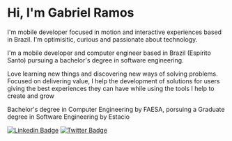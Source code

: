 <!--
**whosramos/whosramos** is a ✨ _special_ ✨ repository because its `README.md` (this file) appears on your GitHub profile.

Here are some ideas to get you started:

- 🔭 I’m currently working on ...
- 🌱 I’m currently learning ...
- 👯 I’m looking to collaborate on ...
- 🤔 I’m looking for help with ...
- 💬 Ask me about ...
- 📫 How to reach me: ...
- 😄 Pronouns: ...
- ⚡ Fun fact: ...
-->

<!-- TITLE -->
<h1 align="left"> Hi, I'm Gabriel Ramos</h1>

<!-- STATS -->
<!-- <img align="right" src="https://github-readme-stats.vercel.app/api?username=whosramoss&&show_icons=false&title_color=191919&icon_color=191919&text_color=ffffffbg_color=ffffff&hide=prs,issues" />-->

<!-- ABOUT -->
<p align="left">I'm mobile developer focused in motion and interactive experiences based in Brazil. I'm optimisitic, curious and passionate about technology.</p >

I'm a mobile developer and computer engineer based in Brazil (Espírito Santo) pursuing a bachelor's degree in software engineering.

Love learning new things and discovering new ways of solving problems. Focused on delivering value, I help the development of solutions for users giving the best experiences they can have while using the tools I help to create and grow

Bachelor's degree in Computer Engineering by FAESA, porsuing a Graduate degree in Software Engineering by Estacio
<!-- <p align="right"><a target="_blank" rel="noopener noreferrer" href="https://camo.githubusercontent.com/36111698c87a7590d7bb79964a2e17d00effcd30e5340a76f77984ac46c59014/68747470733a2f2f6769746875622d726561646d652d73746174732e76657263656c2e6170702f6170692f746f702d6c616e67732f3f757365726e616d653d5950417a657665646f266c61796f75743d636f6d7061637426686964655f7469746c653d74727565267468656d653d6461726b"><img src="https://camo.githubusercontent.com/36111698c87a7590d7bb79964a2e17d00effcd30e5340a76f77984ac46c59014/68747470733a2f2f6769746875622d726561646d652d73746174732e76657263656c2e6170702f6170692f746f702d6c616e67732f3f757365726e616d653d5950417a657665646f266c61796f75743d636f6d7061637426686964655f7469746c653d74727565267468656d653d6461726b" alt="Top Langs" data-canonical-src="https://github-readme-stats.vercel.app/api/top-langs/?username=whosramoss&amp;layout=compact&amp;hide_title=true&amp;theme=dark" style="max-width:100%;">
</a></p> -->

<!-- LANGUAGES -->
<!--<img align="center" height="25" src="https://raw.githubusercontent.com/github/explore/80688e429a7d4ef2fca1e82350fe8e3517d3494d/topics/dart/dart.png"></img>&nbsp;<img align="center" height="25" src="https://raw.githubusercontent.com/github/explore/80688e429a7d4ef2fca1e82350fe8e3517d3494d/topics/flutter/flutter.png"></img>&nbsp;
<img align="center" height="25" src="https://raw.githubusercontent.com/github/explore/80688e429a7d4ef2fca1e82350fe8e3517d3494d/topics/android/android.png"></img>&nbsp;<img align="center" height="25" src="https://raw.githubusercontent.com/github/explore/80688e429a7d4ef2fca1e82350fe8e3517d3494d/topics/kotlin/kotlin.png"></img>-->


<!-- SOCIAL -->
[![Linkedin Badge](https://img.shields.io/badge/-LinkedIn-blue?style=for-the-badge&logo=Linkedin&logoColor=white&link=https://www.linkedin.com/in/whosramoss)](https://www.linkedin.com/in/whosramoss/)
[![Twitter Badge](https://img.shields.io/badge/-Twitter-1ca0f1?style=for-the-badge&labelColor=1ca0f1&logo=twitter&logoColor=white&link=https://twitter.com/whosramoss)](https://twitter.com/whosramoss)

<!-- SOCIAL 
<p align="center">
  <a href="https://www.linkedin.com/in/whosramoss/">
    <img align="center" alt="Gabriel | LinkedIn" src="https://img.icons8.com/bubbles/50/000000/linkedin.png" />
  </a>
  <a href="https://www.behance.net/whosramoss">
    <img align="center" alt="Gabriel | Behance"src="https://img.icons8.com/bubbles/50/000000/behance.png" />
  </a>
</p> -->



<!-- <p align="left"> <img src="https://komarev.com/ghpvc/?username=whosramos" alt="users" /> </p> -->
